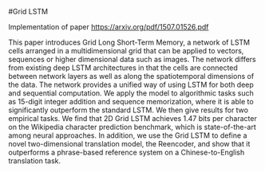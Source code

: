 #Grid LSTM

Implementation of paper
https://arxiv.org/pdf/1507.01526.pdf


This paper introduces Grid Long Short-Term Memory, a network of LSTM cells
arranged in a multidimensional grid that can be applied to vectors, sequences or
higher dimensional data such as images. The network differs from existing deep
LSTM architectures in that the cells are connected between network layers as
well as along the spatiotemporal dimensions of the data. The network provides
a unified way of using LSTM for both deep and sequential computation. We apply
the model to algorithmic tasks such as 15-digit integer addition and sequence
memorization, where it is able to significantly outperform the standard LSTM. We
then give results for two empirical tasks. We find that 2D Grid LSTM achieves
1.47 bits per character on the Wikipedia character prediction benchmark, which is
state-of-the-art among neural approaches. In addition, we use the Grid LSTM to
define a novel two-dimensional translation model, the Reencoder, and show that it
outperforms a phrase-based reference system on a Chinese-to-English translation
task.














